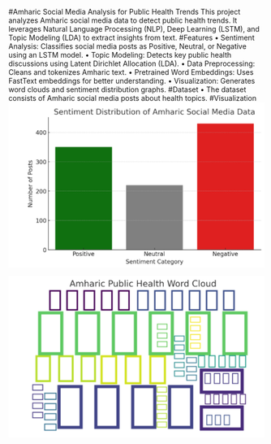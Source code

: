 #Amharic Social Media Analysis for Public Health Trends
This project analyzes Amharic social media data to detect public health trends. It leverages Natural Language Processing (NLP), Deep Learning (LSTM), and Topic Modeling (LDA) to extract insights from text.
#Features
•	Sentiment Analysis: Classifies social media posts as Positive, Neutral, or Negative using an LSTM model.
•	Topic Modeling: Detects key public health discussions using Latent Dirichlet Allocation (LDA).
•	Data Preprocessing: Cleans and tokenizes Amharic text.
•	Pretrained Word Embeddings: Uses FastText embeddings for better understanding.
•	Visualization: Generates word clouds and sentiment distribution graphs.
#Dataset
•	The dataset consists of Amharic social media posts about health topics.
#Visualization
![image alt](https://github.com/asemrie/AI-for-Analyzing-Social-MediaData-for-Public-Health-Trends/blob/main/distribution.PNG)


![image alt](https://github.com/asemrie/AI-for-Analyzing-Social-MediaData-for-Public-Health-Trends/blob/main/word-cloud.PNG)



